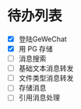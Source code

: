 # 待办列表

- [x] 登陆GeWeChat
- [x] 用 PG 存储
- [ ] 消息搜索
- [ ] 基础文本消息转发
- [ ] 文件类型消息转发
- [ ] 存储消息
- [ ] 引用消息处理